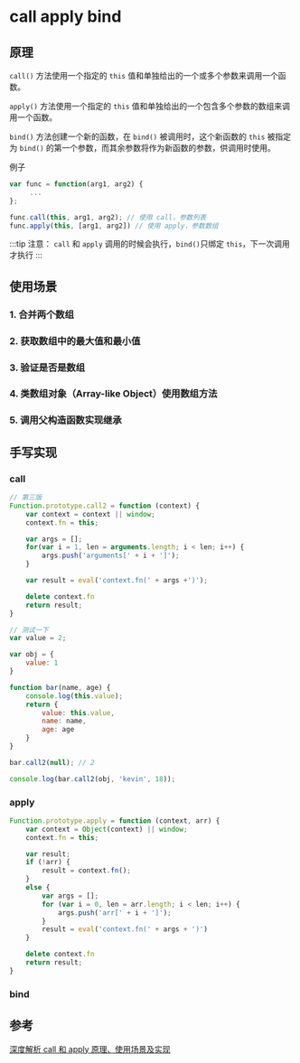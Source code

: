 # call apply bind

## 原理

`call()` 方法使用一个指定的 `this` 值和单独给出的一个或多个参数来调用一个函数。

`apply()` 方法使用一个指定的 `this` 值和单独给出的一个包含多个参数的数组来调用一个函数。

`bind()` 方法创建一个新的函数，在 `bind()` 被调用时，这个新函数的 `this` 被指定为 `bind()` 的第一个参数，而其余参数将作为新函数的参数，供调用时使用。

例子

```javascript
var func = function(arg1, arg2) {
     ...
};

func.call(this, arg1, arg2); // 使用 call，参数列表
func.apply(this, [arg1, arg2]) // 使用 apply，参数数组

```

:::tip
注意：
`call` 和 `apply` 调用的时候会执行，`bind()`只绑定 `this`，下一次调用才执行
:::

## 使用场景

### 1. 合并两个数组

### 2. 获取数组中的最大值和最小值

### 3. 验证是否是数组

### 4. 类数组对象（Array-like Object）使用数组方法

### 5. 调用父构造函数实现继承


## 手写实现

### call

```javascript
// 第三版
Function.prototype.call2 = function (context) {
    var context = context || window;
    context.fn = this;

    var args = [];
    for(var i = 1, len = arguments.length; i < len; i++) {
        args.push('arguments[' + i + ']');
    }

    var result = eval('context.fn(' + args +')');

    delete context.fn
    return result;
}

// 测试一下
var value = 2;

var obj = {
    value: 1
}

function bar(name, age) {
    console.log(this.value);
    return {
        value: this.value,
        name: name,
        age: age
    }
}

bar.call2(null); // 2

console.log(bar.call2(obj, 'kevin', 18));
```

### apply

```javascript
Function.prototype.apply = function (context, arr) {
    var context = Object(context) || window;
    context.fn = this;

    var result;
    if (!arr) {
        result = context.fn();
    }
    else {
        var args = [];
        for (var i = 0, len = arr.length; i < len; i++) {
            args.push('arr[' + i + ']');
        }
        result = eval('context.fn(' + args + ')')
    }

    delete context.fn
    return result;
}
```

### bind


## 参考

[深度解析 call 和 apply 原理、使用场景及实现](https://muyiy.cn/blog/3/3.3.html#%E4%BD%BF%E7%94%A8%E5%9C%BA%E6%99%AF)
